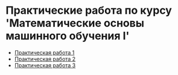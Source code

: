 # Практические работа по курсу 'Математические основы машинного обучения I'

- [Практическая работа 1](https://github.com/svwk/ml_1sem/tree/master/unit1)
- [Практическая работа 2](https://github.com/svwk/ml_1sem/tree/master/unit3)
- [Практическая работа 3](https://github.com/svwk/ml_1sem/tree/master/unit4)
